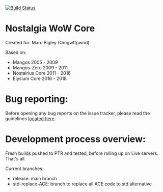[![Build Status](https://travis-ci.org/elysium-project/server.svg?branch=development)](https://travis-ci.org/elysium-project/server)

# Nostalgia WoW Core
Created for: Marc Bigley (Omgwtfpwnd)

Based on:
- Mangos 2005 - 2009
- Mangos-Zero 2009 - 2011
- Nostalrius Core 2011 - 2016
- Elysium Core 2016 - 2018

# Bug reporting:
Before opening any bug reports on the issue tracker, please read the guidelines [located here](https://github.com/elysium-project/server/blob/development/docs/).

# Development process overview:
Fresh builds pushed to PTR and tested, before rolling up on Live servers. That's all.

Current branches:

- release: main branch
- std-replace-ACE: branch to replace all ACE code to std alternative
